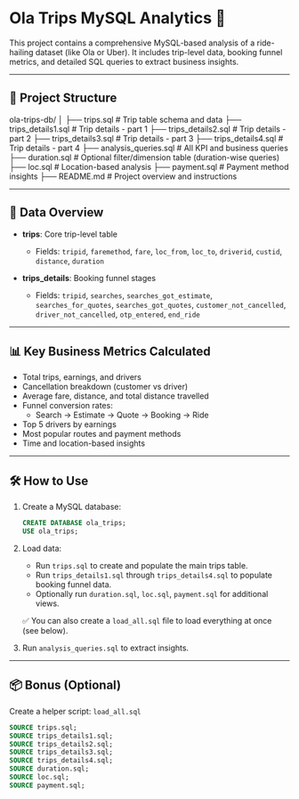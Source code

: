 # Ola Trips MySQL Analytics 🚖

This project contains a comprehensive MySQL-based analysis of a ride-hailing dataset (like Ola or Uber). It includes trip-level data, booking funnel metrics, and detailed SQL queries to extract business insights.

---

## 📁 Project Structure

ola-trips-db/
│
├── trips.sql # Trip table schema and data
├── trips_details1.sql # Trip details - part 1
├── trips_details2.sql # Trip details - part 2
├── trips_details3.sql # Trip details - part 3
├── trips_details4.sql # Trip details - part 4
├── analysis_queries.sql # All KPI and business queries
├── duration.sql # Optional filter/dimension table (duration-wise queries)
├── loc.sql # Location-based analysis
├── payment.sql # Payment method insights
├── README.md # Project overview and instructions


---

## 🧾 Data Overview

- **trips**: Core trip-level table
  - Fields: `tripid`, `faremethod`, `fare`, `loc_from`, `loc_to`, `driverid`, `custid`, `distance`, `duration`

- **trips_details**: Booking funnel stages
  - Fields: `tripid`, `searches`, `searches_got_estimate`, `searches_for_quotes`, `searches_got_quotes`, `customer_not_cancelled`, `driver_not_cancelled`, `otp_entered`, `end_ride`

---

## 📊 Key Business Metrics Calculated

- Total trips, earnings, and drivers
- Cancellation breakdown (customer vs driver)
- Average fare, distance, and total distance travelled
- Funnel conversion rates:
  - Search → Estimate → Quote → Booking → Ride
- Top 5 drivers by earnings
- Most popular routes and payment methods
- Time and location-based insights

---

## 🛠️ How to Use

1. Create a MySQL database:
    ```sql
    CREATE DATABASE ola_trips;
    USE ola_trips;
    ```

2. Load data:
    - Run `trips.sql` to create and populate the main trips table.
    - Run `trips_details1.sql` through `trips_details4.sql` to populate booking funnel data.
    - Optionally run `duration.sql`, `loc.sql`, `payment.sql` for additional views.

    ✅ You can also create a `load_all.sql` file to load everything at once (see below).

3. Run `analysis_queries.sql` to extract insights.

---

## 📦 Bonus (Optional)

Create a helper script: `load_all.sql`

```sql
SOURCE trips.sql;
SOURCE trips_details1.sql;
SOURCE trips_details2.sql;
SOURCE trips_details3.sql;
SOURCE trips_details4.sql;
SOURCE duration.sql;
SOURCE loc.sql;
SOURCE payment.sql;

